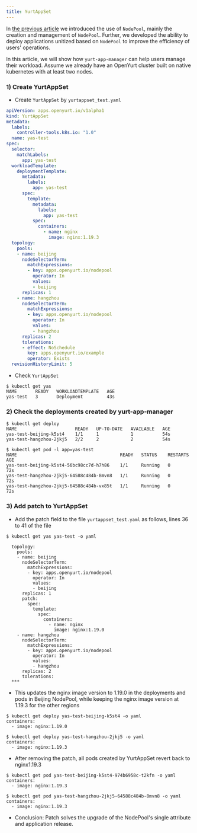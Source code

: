 ```yaml
---
title: YurtAppSet
---
```


In [the previous article](./node-pool-management.md) we introduced the use of `NodePool`, mainly the creation and management of `NodePool`. 
Further, we developed the ability to deploy applications unitized based on `NodePool` to improve the efficiency of users' operations.

In this article, we will show how `yurt-app-manager` can help users manage their workload. Assume we already have an OpenYurt cluster built on 
native kubernetes with at least two nodes.


### 1) Create YurtAppSet

- Create `YurtAppSet` by `yurtappset_test.yaml`

```yaml
apiVersion: apps.openyurt.io/v1alpha1
kind: YurtAppSet
metadata:
  labels:
    controller-tools.k8s.io: "1.0"
  name: yas-test
spec:
  selector:
    matchLabels:
      app: yas-test
  workloadTemplate:
    deploymentTemplate:
      metadata:
        labels:
          app: yas-test
      spec:
        template:
          metadata:
            labels:
              app: yas-test
          spec:
            containers:
              - name: nginx
                image: nginx:1.19.3
  topology:
    pools:
    - name: beijing 
      nodeSelectorTerm:
        matchExpressions:
        - key: apps.openyurt.io/nodepool
          operator: In
          values:
          - beijing 
      replicas: 1
    - name: hangzhou 
      nodeSelectorTerm:
        matchExpressions:
        - key: apps.openyurt.io/nodepool
          operator: In
          values:
          - hangzhou 
      replicas: 2
      tolerations:
      - effect: NoSchedule
        key: apps.openyurt.io/example
        operator: Exists
  revisionHistoryLimit: 5 
```

- Check `YurtAppSet`

```shell
$ kubectl get yas
NAME       READY   WORKLOADTEMPLATE   AGE
yas-test   3       Deployment         43s
```


### 2) Check the deployments created by yurt-app-manager

```shell
$ kubectl get deploy
NAME                      READY   UP-TO-DATE   AVAILABLE   AGE
yas-test-beijing-k5st4    1/1     1            1           54s
yas-test-hangzhou-2jkj5   2/2     2            2           54s

$ kubectl get pod -l app=yas-test
NAME                                       READY   STATUS    RESTARTS   AGE
yas-test-beijing-k5st4-56bc98cc7d-h7h86    1/1     Running   0          72s
yas-test-hangzhou-2jkj5-64588c484b-8mvn8   1/1     Running   0          72s
yas-test-hangzhou-2jkj5-64588c484b-vx85t   1/1     Running   0          72s
```


### 3) Add patch to YurtAppSet

- Add the patch field to the file `yurtappset_test.yaml` as follows, lines 36 to 41 of the file

```shell
$ kubectl get yas yas-test -o yaml
   
  topology:
    pools:
    - name: beijing 
      nodeSelectorTerm:
        matchExpressions:
        - key: apps.openyurt.io/nodepool
          operator: In
          values:
          - beijing 
      replicas: 1
      patch:
        spec:
          template:
            spec:
              containers:
                - name: nginx
                  image: nginx:1.19.0
    - name: hangzhou 
      nodeSelectorTerm:
        matchExpressions:
        - key: apps.openyurt.io/nodepool
          operator: In
          values:
          - hangzhou 
      replicas: 2
      tolerations:
  *** 
```

- This updates the nginx image version to 1.19.0 in the deployments and pods in Beijing NodePool, while keeping the nginx image version at 1.19.3 for the other regions

```shell
$ kubectl get deploy yas-test-beijing-k5st4 -o yaml
containers:
  - image: nginx:1.19.0

$ kubectl get deploy yas-test-hangzhou-2jkj5 -o yaml
containers:
  - image: nginx:1.19.3
```

- After removing the patch, all pods created by YurtAppSet revert back to nginx1.19.3

```shell
$ kubectl get pod yas-test-beijing-k5st4-974b6958c-t2kfn -o yaml
containers:
  - image: nginx:1.19.3

$ kubectl get pod yas-test-hangzhou-2jkj5-64588c484b-8mvn8 -o yaml
containers:
  - image: nginx:1.19.3
```

- Conclusion: Patch solves the upgrade of the NodePool's single attribute and application release.
